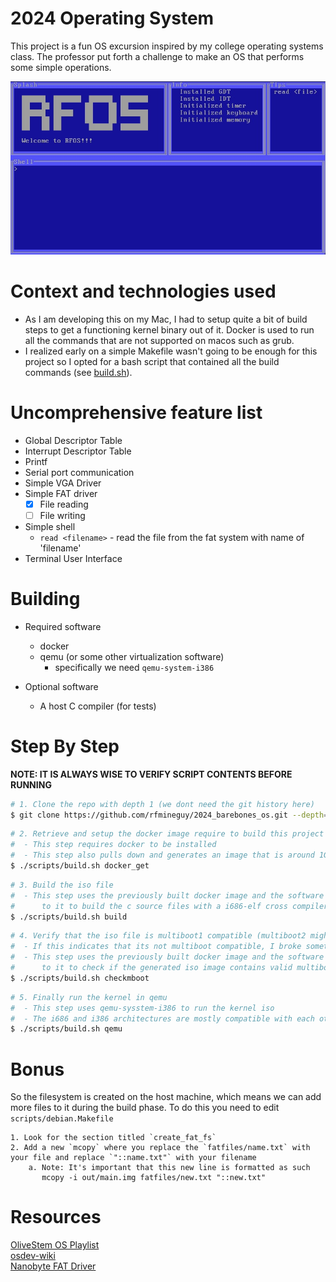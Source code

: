 # 2024 Operating System
This project is a fun OS excursion inspired by my college operating systems class. The professor put forth a challenge to 
make an OS that performs some simple operations.

![Image](images/rfos.jpg)

# Context and technologies used
- As I am developing this on my Mac, I had to setup quite a bit of build steps to get a functioning kernel binary out of it.
  Docker is used to run all the commands that are not supported on macos such as grub.
- I realized early on a simple Makefile wasn't going to be enough for this project so I opted for a bash script that contained
  all the build commands (see [build.sh](https://github.com/rfmineguy/2024_barebones_os/blob/master/scripts/build.sh)).

# Uncomprehensive feature list
- Global Descriptor Table
- Interrupt Descriptor Table
- Printf
- Serial port communication
- Simple VGA Driver
- Simple FAT driver
   - [X] File reading
   - [ ] File writing
- Simple shell
   - `read <filename>` - read the file from the fat system with name of 'filename'
- Terminal User Interface

# Building
- Required software
   + docker
   + qemu (or some other virtualization software)
      * specifically we need `qemu-system-i386`

- Optional software
   + A host C compiler (for tests)

# Step By Step
**NOTE: IT IS ALWAYS WISE TO VERIFY SCRIPT CONTENTS BEFORE RUNNING**<br>

```bash
# 1. Clone the repo with depth 1 (we dont need the git history here)
$ git clone https://github.com/rfmineguy/2024_barebones_os.git --depth=1
```
```bash
# 2. Retrieve and setup the docker image require to build this project
#  - This step requires docker to be installed
#  - This step also pulls down and generates an image that is around 1GB in size
$ ./scripts/build.sh docker_get 
```
```bash
# 3. Build the iso file
#  - This step uses the previously built docker image and the software installed
#      to it to build the c source files with a i686-elf cross compiler toolchain
$ ./scripts/build.sh build
```
```bash
# 4. Verify that the iso file is multiboot1 compatible (multiboot2 might be in the future) 
#  - If this indicates that its not multiboot compatible, I broke something (oops)
#  - This step uses the previously built docker image and the software installed
#      to it to check if the generated iso image contains valid multiboot headers
$ ./scripts/build.sh checkmboot
```
```bash
# 5. Finally run the kernel in qemu
#  - This step uses qemu-sysstem-i386 to run the kernel iso
#  - The i686 and i386 architectures are mostly compatible with each other
$ ./scripts/build.sh qemu
```

# Bonus
So the filesystem is created on the host machine, which means we can add more files to it during the build phase.
To do this you need to edit `scripts/debian.Makefile`

```
1. Look for the section titled `create_fat_fs` 
2. Add a new `mcopy` where you replace the `fatfiles/name.txt` with your file and replace `"::name.txt"` with your filename
    a. Note: It's important that this new line is formatted as such
       mcopy -i out/main.img fatfiles/new.txt "::new.txt"
```

# Resources
[OliveStem OS Playlist](https://youtube.com/playlist?list=PL2EF13wm-hWAglI8rRbdsCPq_wRpYvQQy&si=q2oYblMfOZJexLc9)<br>
[osdev-wiki](https://wiki.osdev.org/Expanded_Main_Page)<br>
[Nanobyte FAT Driver](https://www.youtube.com/watch?v=7o3qx66uLz8)<br>

